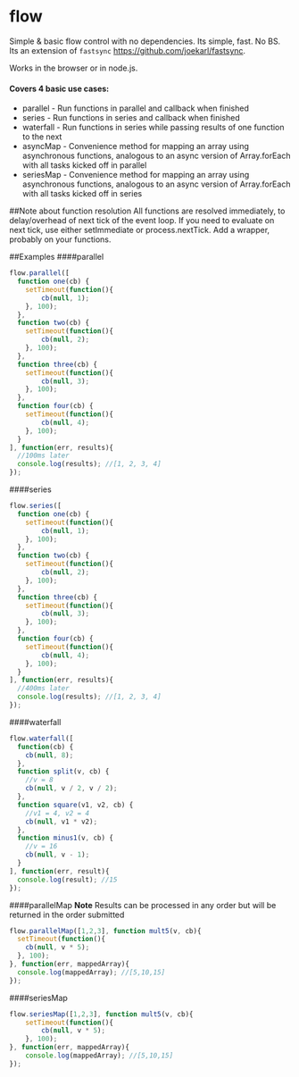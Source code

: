 flow
========

Simple & basic flow control with no dependencies. Its simple, fast. No BS. Its an extension of `fastsync` https://github.com/joekarl/fastsync.

Works in the browser or in node.js.

#### Covers 4 basic use cases:

* parallel - Run functions in parallel and callback when finished
* series - Run functions in series and callback when finished
* waterfall - Run functions in series while passing results of one function to the next
* asyncMap - Convenience method for mapping an array using asynchronous functions, analogous to an async version of Array.forEach with all tasks kicked off in parallel
* seriesMap - Convenience method for mapping an array using asynchronous functions, analogous to an async version of Array.forEach with all tasks kicked off in series

##Note about function resolution
All functions are resolved immediately, to delay/overhead of next tick of the event loop. If you need to evaluate on next tick, use either setImmediate or process.nextTick. Add a wrapper, probably on your functions.

##Examples
####parallel
  ```js
  flow.parallel([
    function one(cb) {
      setTimeout(function(){
          cb(null, 1);
      }, 100);
    },
    function two(cb) {
      setTimeout(function(){
          cb(null, 2);
      }, 100);
    },
    function three(cb) {
      setTimeout(function(){
          cb(null, 3);
      }, 100);
    },
    function four(cb) {
      setTimeout(function(){
          cb(null, 4);
      }, 100);
    }
  ], function(err, results){
    //100ms later
    console.log(results); //[1, 2, 3, 4]
  });
  ```

####series
  ```js
  flow.series([
    function one(cb) {
      setTimeout(function(){
          cb(null, 1);
      }, 100);
    },
    function two(cb) {
      setTimeout(function(){
          cb(null, 2);
      }, 100);
    },
    function three(cb) {
      setTimeout(function(){
          cb(null, 3);
      }, 100);
    },
    function four(cb) {
      setTimeout(function(){
          cb(null, 4);
      }, 100);
    }
  ], function(err, results){
    //400ms later
    console.log(results); //[1, 2, 3, 4]
  });
  ```

####waterfall
  ```js
  flow.waterfall([
    function(cb) {
      cb(null, 8);
    },
    function split(v, cb) {
      //v = 8
      cb(null, v / 2, v / 2);
    },
    function square(v1, v2, cb) {
      //v1 = 4, v2 = 4
      cb(null, v1 * v2);
    },
    function minus1(v, cb) {
      //v = 16
      cb(null, v - 1);
    }
  ], function(err, result){
    console.log(result); //15
  });
  ```

####parallelMap
**Note** Results can be processed in any order but will be returned in the order submitted

  ```js
  flow.parallelMap([1,2,3], function mult5(v, cb){
    setTimeout(function(){
      cb(null, v * 5);
    }, 100);
  }, function(err, mappedArray){
    console.log(mappedArray); //[5,10,15]
  });
  ```

####seriesMap

  ```js
  flow.seriesMap([1,2,3], function mult5(v, cb){
      setTimeout(function(){
          cb(null, v * 5);
      }, 100);
  }, function(err, mappedArray){
      console.log(mappedArray); //[5,10,15]
  });
  ```
